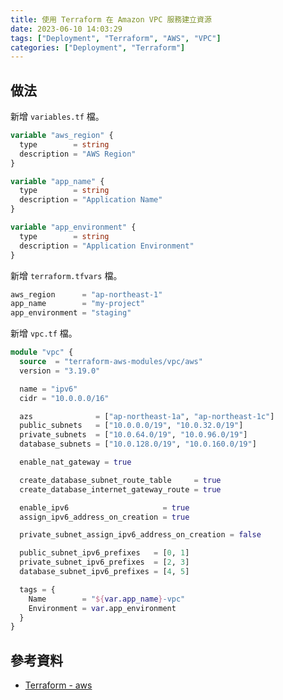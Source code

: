```yaml
---
title: 使用 Terraform 在 Amazon VPC 服務建立資源
date: 2023-06-10 14:03:29
tags: ["Deployment", "Terraform", "AWS", "VPC"]
categories: ["Deployment", "Terraform"]
---
```


## 做法

新增 `variables.tf` 檔。

```tf
variable "aws_region" {
  type        = string
  description = "AWS Region"
}

variable "app_name" {
  type        = string
  description = "Application Name"
}

variable "app_environment" {
  type        = string
  description = "Application Environment"
}
```

新增 `terraform.tfvars` 檔。

```tf
aws_region      = "ap-northeast-1"
app_name        = "my-project"
app_environment = "staging"
```

新增 `vpc.tf` 檔。

```tf
module "vpc" {
  source  = "terraform-aws-modules/vpc/aws"
  version = "3.19.0"

  name = "ipv6"
  cidr = "10.0.0.0/16"

  azs              = ["ap-northeast-1a", "ap-northeast-1c"]
  public_subnets   = ["10.0.0.0/19", "10.0.32.0/19"]
  private_subnets  = ["10.0.64.0/19", "10.0.96.0/19"]
  database_subnets = ["10.0.128.0/19", "10.0.160.0/19"]

  enable_nat_gateway = true

  create_database_subnet_route_table     = true
  create_database_internet_gateway_route = true

  enable_ipv6                     = true
  assign_ipv6_address_on_creation = true

  private_subnet_assign_ipv6_address_on_creation = false

  public_subnet_ipv6_prefixes   = [0, 1]
  private_subnet_ipv6_prefixes  = [2, 3]
  database_subnet_ipv6_prefixes = [4, 5]

  tags = {
    Name        = "${var.app_name}-vpc"
    Environment = var.app_environment
  }
}
```

## 參考資料

- [Terraform - aws](https://registry.terraform.io/providers/hashicorp/aws/latest/docs/resources/vpc)
